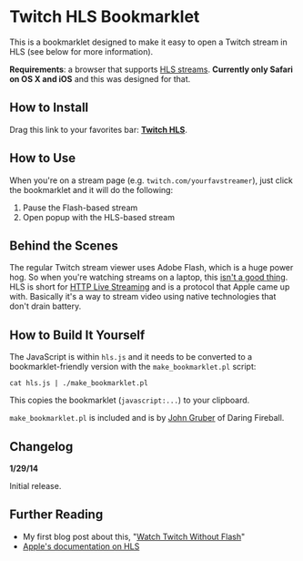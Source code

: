 # Twitch HLS Bookmarklet

This is a bookmarklet designed to make it easy to open a Twitch stream in HLS (see below for more information).

**Requirements**: a browser that supports [HLS streams](http://en.wikipedia.org/wiki/HTTP_Live_Streaming). **Currently only Safari on OS X and iOS** and this was designed for that.

## How to Install

Drag this link to your favorites bar: <a href="javascript:var%20hls=document.URL.replace(/^https/,%20%22http%22);if%20(hls.substr(-1,1)!=%22/%22)hls%20+=%20%22/%22;hls+=%22hls%22;document.getElementsByTagName(%22object%22)[0].pauseVideo();window.open(hls,%22twitchHLS%22,%22status=0,toolbar=0,menubar=0,height=405,width=720,top=%22+(screen.height/2-250)+%22,left=%22+(screen.width/2-360))">**Twitch HLS**</a>.

## How to Use

When you're on a stream page (e.g. `twitch.com/yourfavstreamer`), just click the bookmarklet and it will do the following:

1. Pause the Flash-based stream
2. Open popup with the HLS-based stream

## Behind the Scenes

The regular Twitch stream viewer uses Adobe Flash, which is a huge power hog. So when you're watching streams on a laptop, this [isn't a good thing](http://robinadr.com/2014/01/watch-twitch-without-flash). HLS is short for [HTTP Live Streaming](http://en.wikipedia.org/wiki/HTTP_Live_Streaming) and is a protocol that Apple came up with. Basically it's a way to stream video using native technologies that don't drain battery.

## How to Build It Yourself

The JavaScript is within `hls.js` and it needs to be converted to a bookmarklet-friendly version with the `make_bookmarklet.pl` script:

	cat hls.js | ./make_bookmarklet.pl

This copies the bookmarklet (`javascript:...`) to your clipboard.

`make_bookmarklet.pl` is included and is by [John Gruber](http://daringfireball.net/2007/03/javascript_bookmarklet_builder) of Daring Fireball.

## Changelog

**1/29/14**

Initial release.

## Further Reading

* My first blog post about this, "[Watch Twitch Without Flash](http://robinadr.com/2014/01/watch-twitch-without-flash)"
* [Apple's documentation on HLS](https://developer.apple.com/streaming/)